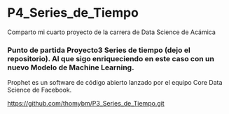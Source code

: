 # P4_Series_de_Tiempo
Comparto mi cuarto proyecto de la carrera de Data Science de Acámica

### Punto de partida Proyecto3 Series de tiempo (dejo el repositorio). Al que sigo enriqueciendo en este caso con un nuevo Modelo de Machine Learning.
Prophet es un software de código abierto lanzado por el equipo Core Data Science de Facebook.

https://github.com/thomybm/P3_Series_de_Tiempo.git
